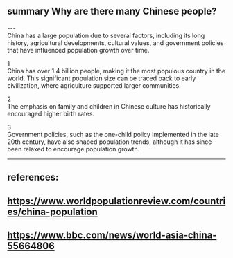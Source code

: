 ## summary Why are there many Chinese people? <br>
---<br>
China has a large population due to several factors, including its long history, agricultural developments, cultural values, and government policies that have influenced population growth over time.

1<br>
China has over 1.4 billion people, making it the most populous country in the world. This significant population size can be traced back to early civilization, where agriculture supported larger communities. 

2<br>
The emphasis on family and children in Chinese culture has historically encouraged higher birth rates. 

3<br>
Government policies, such as the one-child policy implemented in the late 20th century, have also shaped population trends, although it has since been relaxed to encourage population growth.

---  
## references:  
## https://www.worldpopulationreview.com/countries/china-population  
## https://www.bbc.com/news/world-asia-china-55664806  